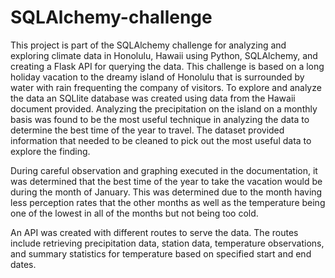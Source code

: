 # SQLAlchemy-challenge

This project is part of the SQLAlchemy challenge for analyzing and exploring climate data in Honolulu, Hawaii using Python, SQLAlchemy, and creating a Flask API for querying the data. This challenge is based on a long holiday vacation to the dreamy island of Honolulu that is surrounded by water with rain frequenting the company of visitors. To explore and analyze the data an SQLlite database was created using data from the Hawaii document provided. Analyzing the precipitation on the island on a monthly basis was found to be the most useful technique in analyzing the data to determine the best time of the year to travel. The dataset provided information that needed to be cleaned to pick out the most useful data to explore the finding. 

During careful observation and graphing executed in the documentation, it was determined that the best time of the year to take the vacation would be during the month of January. This was determined due to the month having less perception rates that the other months as well as the temperature being one of the lowest in all of the months but not being too cold. 

An API was created with different routes to serve the data. The routes include retrieving precipitation data, station data, temperature observations, and summary statistics for temperature based on specified start and end dates.